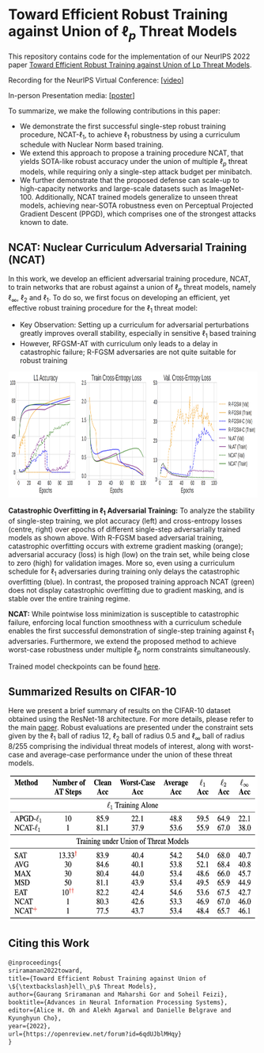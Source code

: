 # Toward Efficient Robust Training against Union of $\ell_p$ Threat Models

This repository contains code for the implementation of our NeurIPS 2022 paper [Toward Efficient Robust Training against Union of Lp Threat Models](https://openreview.net/forum?id=6qdUJblMHqy). 

Recording for the NeurIPS Virtual Conference: [[video](https://neurips.cc/virtual/2022/poster/52908)]

In-person Presentation media: [[poster](https://nips.cc/media/PosterPDFs/NeurIPS%202022/52908.png?t=1669611544.5970736)]

To summarize, we make the following contributions in this paper:
- We demonstrate the first successful single-step robust training procedure, NCAT-$\ell_1$, to
achieve $\ell_1$ robustness by using a curriculum schedule with Nuclear Norm based training.
- We extend this approach to propose a training procedure NCAT, that yields SOTA-like robust
accuracy under the union of multiple $\ell_p$ threat models, while requiring only a single-step
attack budget per minibatch.
- We further demonstrate that the proposed defense can scale-up to high-capacity networks and
large-scale datasets such as ImageNet-100. Additionally, NCAT trained models generalize
to unseen threat models, achieving near-SOTA robustness even on Perceptual Projected
Gradient Descent (PPGD), which comprises one of the strongest attacks known to date.


## NCAT: Nuclear Curriculum Adversarial Training (NCAT)
In this work, we develop an efficient adversarial training procedure, NCAT, to train networks that are robust against a union of $\ell_p$ threat models, namely $\ell_{\infty}$, $\ell_2$ and $\ell_1$. To do so, we first focus on developing an efficient, yet effective robust training procedure for the $\ell_1$ threat model:

- Key Observation: Setting up a curriculum for adversarial perturbations greatly improves overall stability, especially in sensitive $\ell_1$ based training
- However, RFGSM-AT with curriculum only leads to a delay in catastrophic failure; R-FGSM adversaries are not quite suitable for robust training

<p align="center">
    <img src="CIFAR10/Accuracy_Loss_plot.png" width="916" height="255" \>
</p>

**Catastrophic Overfitting in $\ell_1$ Adversarial Training:** To analyze the stability of single-step training, we plot accuracy (left) and cross-entropy losses (centre, right) over epochs of different single-step adversarially trained models as shown above. With R-FGSM based adversarial training, catastrophic overfitting occurs with extreme gradient masking (orange); adversarial accuracy (loss) is high (low) on the train set, while being close to zero (high) for validation images. More so, even using a curriculum schedule for $\ell_1$ adversaries during training only delays the catastrophic overfitting (blue). In contrast, the proposed training approach NCAT (green) does not display catastrophic overfitting due to gradient masking, and is stable over the entire training regime.





**NCAT:** While pointwise loss minimization is susceptible to catastrophic failure, enforcing local function smoothness with a curriculum schedule enables the first successful demonstration of single-step training against $\ell_1$ adversaries. Furthermore, we extend the proposed method to achieve worst-case robustness under multiple $\ell_p$ norm constraints simultaneously.

Trained model checkpoints can be found [here](https://drive.google.com/drive/folders/1mSOEzc_Yz1IyqTnOqTuLCWL4wjpGSucJ?usp=sharing).


## Summarized Results on CIFAR-10
Here we present a brief summary of results on the CIFAR-10 dataset obtained using the ResNet-18 architecture. For more details, please refer to the main [paper](https://openreview.net/forum?id=6qdUJblMHqy). Robust evaluations are presented under the constraint sets given by the $\ell_1$ ball of radius $12$, $\ell_2$ ball of radius $0.5$ and $\ell_{\infty}$ ball of radius $8/255$ comprising the individual threat models of interest, along with worst-case and average-case performance under the union of these threat models.



<p align="center">
    <img src="CIFAR10/CIFAR10_ResNet18_results.png" width="590" height="297"\>
</p>

## Citing this Work
```
@inproceedings{
sriramanan2022toward,
title={Toward Efficient Robust Training against Union of \${\textbackslash}ell\_p\$ Threat Models},
author={Gaurang Sriramanan and Maharshi Gor and Soheil Feizi},
booktitle={Advances in Neural Information Processing Systems},
editor={Alice H. Oh and Alekh Agarwal and Danielle Belgrave and Kyunghyun Cho},
year={2022},
url={https://openreview.net/forum?id=6qdUJblMHqy}
}
```
